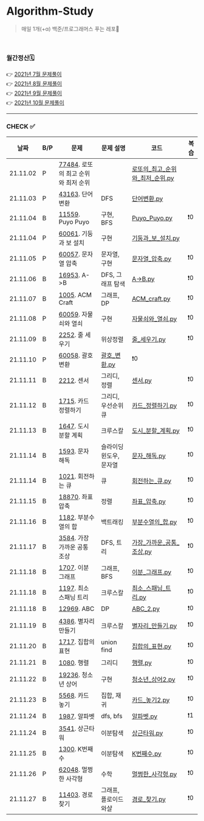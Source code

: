 # Algorithm-Study

> 매일 1개(+α) 백준/프로그래머스 푸는 레포🐢   

<br>

### 월간정산🗓
👉 [2021년 7월 문제풀이](monthly/202107.md)     
👉 [2021년 8월 문제풀이](monthly/202108.md)   
👉 [2021년 9월 문제풀이](monthly/202109.md)   
👉 [2021년 10월 문제풀이](monthly/202110.md)    


----
### CHECK ✅
|날짜|B/P|문제|문제 설명|코드|복습|
|---|---|---|---|---|---|
|21.11.02|P|[77484](https://programmers.co.kr/learn/courses/30/lessons/77484). 로또의 최고 순위와 최저 순위||[로또의_최고_순위와_최저_순위.py](202111/P-77484/로또의_최고_순위와_최저_순위.py)|
|21.11.03|P|[43163](https://programmers.co.kr/learn/courses/30/lessons/43163). 단어변환|DFS|[단어변환.py](202111/P-43163/단어변환.py)|
|21.11.04|B|[11559](https://www.acmicpc.net/problem/11559). Puyo Puyo|구현, BFS|[Puyo_Puyo.py](202111/B-11559/Puyo_Puyo.py)|❗️0|
|21.11.04|P|[60061](https://programmers.co.kr/learn/courses/30/lessons/60061). 기둥과 보 설치|구현|[기둥과_보_설치.py](202111/B-60061/기둥과_보_설치.py)|
|21.11.05|P|[60057](https://programmers.co.kr/learn/courses/30/lessons/60057). 문자열 압축|문자열, 구현|[문자열_압축.py](202111/P-60057/문자열_압축.py)|❗️0|
|21.11.06|B|[16953](https://www.acmicpc.net/problem/16953). A->B|DFS, 그래프 탐색|[A->B.py](202111/B-16953/A->B.py)|❗️0|
|21.11.07|B|[1005](https://www.acmicpc.net/problem/1005). ACM Craft|그래프, DP|[ACM_craft.py](202111/B-1005/ACM_craft.py)|❗️0|
|21.11.08|P|[60059](https://programmers.co.kr/learn/courses/30/lessons/60059). 자물쇠와 열쇠|구현|[자물쇠와_열쇠.py](202111/P-60059/자물쇠와_열쇠.py)|❗️0|
|21.11.09|B|[2252](https://www.acmicpc.net/problem/2252). 줄 세우기|위상정렬|[줄_세우기.py](202111/B-2252/줄_세우기.py)|❗️0|
|21.11.10|P|[60058](https://programmers.co.kr/learn/courses/30/lessons/60058). 괄호 변환|[괄호_변환.py](202111/P-60058/괄호_변환.py)|❗️0|
|21.11.11|B|[2212](https://www.acmicpc.net/problem/2212). 센서|그리디, 정렬|[센서.py](202111/B-2212/센서.py)|❗️0|
|21.11.12|B|[1715](https://www.acmicpc.net/problem/1715). 카드 정렬하기|그리디, 우선순위큐|[카드_정렬하기.py](202111/B-1715/카드_정렬하기.py)|❗️0|
|21.11.13|B|[1647](https://www.acmicpc.net/problem/1647). 도시 분할 계획|크루스칼|[도시_분할_계획.py](202111/B-1647/도시_분할_계획.py)|❗️0|
|21.11.14|B|[1593](https://www.acmicpc.net/problem/1593). 문자 해독|슬라이딩 윈도우, 문자열|[문자_해독.py](202111/B-1593/문자_해독.py)|❗️0|
|21.11.14|B|[1021](https://www.acmicpc.net/problem/1021). 회전하는 큐|큐|[회전하는_큐.py](202111/B-1021/회전하는_큐.py)|❗️0|
|21.11.15|B|[18870](https://www.acmicpc.net/problem/18870). 좌표 압축|정렬|[좌표_압축.py](202111/B-18870/좌표_압축.py)|❗️0|
|21.11.16|B|[1182](https://www.acmicpc.net/problem/1182). 부분수열의 합|백트래킹|[부분수열의_합.py](202111/B-1182/부분수열의_합.py)|❗️0|
|21.11.17|B|[3584](https://www.acmicpc.net/problem/3584). 가장 가까운 공통 조상|DFS, 트리|[가장_가까운_공통_조상.py](202111/B-3584/가장_가까운_공통_조상.py)|❗️0|
|21.11.18|B|[1707](https://www.acmicpc.net/problem/1707). 이분 그래프|그래프, BFS|[이분_그래프.py](202111/B-1707/이분_그래프.py)|❗️0|
|21.11.18|B|[1197](https://www.acmicpc.net/problem/1197). 최소 스패닝 트리|크루스칼|[최소_스패닝_트리.py](202111/B-1197/최소_스패닝_트리.py)|❗️0|
|21.11.18|B|[12969](https://www.acmicpc.net/problem/12969). ABC|DP|[ABC_2.py](202111/B-12969/ABC_2.py)|❗️0|
|21.11.19|B|[4386](https://www.acmicpc.net/problem/4386). 별자리 만들기|크루스칼|[별자리_만들기.py](202111/B-4386/별자리_만들기.py)|❗️0|
|21.11.20|B|[1717](https://www.acmicpc.net/problem/1717). 집합의 표현|union find|[집합의_표현.py](202111/B-1717/집합의_표현.py)|❗️0|
|21.11.21|B|[1080](https://www.acmicpc.net/problem/1080). 행렬|그리디|[행렬.py](202111/B-1080/행렬.py)|❗️0|
|21.11.22|B|[19236](https://www.acmicpc.net/problem/19236). 청소년 상어|구현|[청소년_상어2.py](202111/B-19236/청소년_상어2.py)|❗️0|
|21.11.23|B|[5568](https://www.acmicpc.net/problem/5568). 카드 놓기|집합, 재귀|[카드_놓기2.py](202111/B-5568/카드_놓기2.py)|❗️0|
|21.11.24|B|[1987](https://www.acmicpc.net/problem/1987). 알파벳|dfs, bfs|[알파벳.py](202111/B-1987/알파벳.py)|❗️1|
|21.11.24|B|[3541](https://www.acmicpc.net/problem/3541). 상근타워|이분탐색|[상근타워.py](202111/B-3541/상근타워.py)|❗️0|
|21.11.25|B|[1300](https://www.acmicpc.net/problem/1300). K번째 수|이분탐색|[K번째수.py](202111/B-1300/K번째수.py)|❗️0|
|21.11.26|P|[62048](https://programmers.co.kr/learn/courses/30/lessons/62048). 멀쩡한 사각형|수학|[멀쩡한_사각형.py](202111/P-62048/멀쩡한_사각형.py)|❗️0|
|21.11.27|B|[11403](https://www.acmicpc.net/problem/11403). 경로 찾기|그래프, 플로이드 와샬|[경로_찾기.py](202111/B-11403/경로_찾기.py)|❗️0|